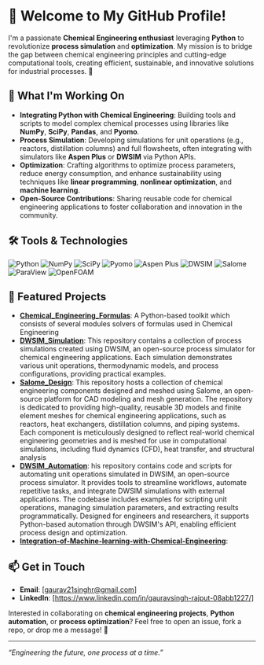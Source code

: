 # 👋 Welcome to My GitHub Profile!

I'm a passionate **Chemical Engineering enthusiast** leveraging **Python** to revolutionize **process simulation** and **optimization**. My mission is to bridge the gap between chemical engineering principles and cutting-edge computational tools, creating efficient, sustainable, and innovative solutions for industrial processes. 🌱

## 🔬 What I'm Working On
- **Integrating Python with Chemical Engineering**: Building tools and scripts to model complex chemical processes using libraries like **NumPy**, **SciPy**, **Pandas**, and **Pyomo**.
- **Process Simulation**: Developing simulations for unit operations (e.g., reactors, distillation columns) and full flowsheets, often integrating with simulators like **Aspen Plus** or **DWSIM** via Python APIs.
- **Optimization**: Crafting algorithms to optimize process parameters, reduce energy consumption, and enhance sustainability using techniques like **linear programming**, **nonlinear optimization**, and **machine learning**.
- **Open-Source Contributions**: Sharing reusable code for chemical engineering applications to foster collaboration and innovation in the community.

## 🛠️ Tools & Technologies
![Python](https://img.shields.io/badge/Python-3776AB?logo=python&logoColor=white)
![NumPy](https://img.shields.io/badge/NumPy-013243?logo=numpy&logoColor=white)
![SciPy](https://img.shields.io/badge/SciPy-8CAAE6?logo=scipy&logoColor=white)
![Pyomo](https://img.shields.io/badge/Pyomo-4B8BBE?logo=python&logoColor=white)
![Aspen Plus](https://img.shields.io/badge/Aspen%20Plus-2E7D32?logo=chemical&logoColor=white)
![DWSIM](https://img.shields.io/badge/DWSIM-FF5722?logo=chemical&logoColor=white)
![Salome](https://img.shields.io/badge/Salome-0288D1?logo=gears&logoColor=white)
![ParaView](https://img.shields.io/badge/ParaView-3C8D2F?logo=visualization&logoColor=white)
![OpenFOAM](https://img.shields.io/badge/OpenFOAM-1E88E5?logo=fluid&logoColor=white)

## 🌟 Featured Projects
- **[Chemical_Engineering_Formulas](https://github.com/GORO-21/Chemical_Engineering_Formulas)**: A Python-based toolkit which consists of several modules solvers of formulas used in Chemical Engineering
- **[DWSIM_Simulation](https://github.com/GORO-21/DWSIM_Simulation)**: This repository contains a collection of process simulations created using DWSIM, an open-source process simulator for chemical engineering applications. Each simulation demonstrates various unit operations, thermodynamic models, and process configurations, providing practical examples.
- **[Salome_Design](https://github.com/GORO-21/Salome_Design)**: This repository hosts a collection of chemical engineering components designed and meshed using Salome, an open-source platform for CAD modeling and mesh generation. The repository is dedicated to providing high-quality, reusable 3D models and finite element meshes for chemical engineering applications, such as reactors, heat exchangers, distillation columns, and piping systems. Each component is meticulously designed to reflect real-world chemical engineering geometries and is meshed for use in computational simulations, including fluid dynamics (CFD), heat transfer, and structural analysis
- **[DWSIM_Automation](https://github.com/GORO-21/DWSIM_Automation)**: his repository contains code and scripts for automating unit operations simulated in DWSIM, an open-source process simulator. It provides tools to streamline workflows, automate repetitive tasks, and integrate DWSIM simulations with external applications. The codebase includes examples for scripting unit operations, managing simulation parameters, and extracting results programmatically. Designed for engineers and researchers, it supports Python-based automation through DWSIM's API, enabling efficient process design and optimization.
- **[Integration-of-Machine-learning-with-Chemical-Engineering](https://github.com/GORO-21/Integration-of-Machine-learning-with-Chemical-Engineering)**: 


## 📫 Get in Touch
- **Email**: [gaurav21singhr@gmail.com]
- **LinkedIn**: [https://www.linkedin.com/in/gauravsingh-rajput-08abb1227/]


Interested in collaborating on **chemical engineering projects**, **Python automation**, or **process optimization**? Feel free to open an issue, fork a repo, or drop me a message! 🚀



---
*“Engineering the future, one process at a time.”*
